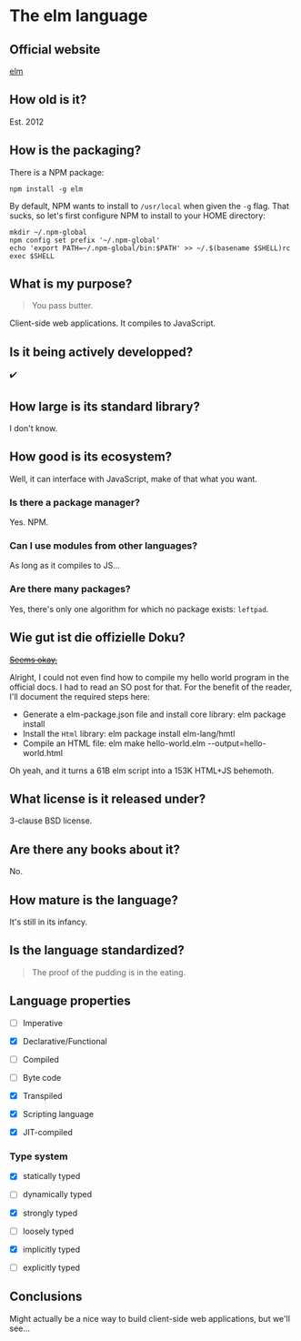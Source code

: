 #  The elm language

## Official website

[elm](http://elm-lang.org/)

## How old is it?

Est. 2012

## How is the packaging?

There is a NPM package:

    npm install -g elm

By default, NPM wants to install to `/usr/local` when given the `-g` flag.
That sucks, so let's first configure NPM to install to your HOME directory:

    mkdir ~/.npm-global
    npm config set prefix '~/.npm-global'
    echo 'export PATH=~/.npm-global/bin:$PATH' >> ~/.$(basename $SHELL)rc
    exec $SHELL

## What is my purpose?

> You pass butter.

Client-side web applications. It compiles to JavaScript.

## Is it being actively developped?

:heavy_check_mark:

## How large is its standard library?

I don't know.

## How good is its ecosystem?

Well, it can interface with JavaScript, make of that what you want.

### Is there a package manager?

Yes. NPM.

### Can I use modules from other languages?

As long as it compiles to JS...

### Are there many packages?

Yes, there's only one algorithm for which no package exists: `leftpad`.

## Wie gut ist die offizielle Doku?

~~[Seems okay.](http://elm-lang.org/docs)~~

Alright, I could not even find how to compile my hello world program in the official docs. I had to read an SO post for that. For the benefit of the reader, I'll document the required steps here:

 - Generate a elm-package.json file and install core library:
    elm package install
 - Install the `Html` library:
    elm package install elm-lang/hmtl
 - Compile an HTML file:
    elm make hello-world.elm --output=hello-world.html

Oh yeah, and it turns a 61B elm script into a 153K HTML+JS behemoth.

## What license is it released under?

3-clause BSD license.

## Are there any books about it?

No.

## How mature is the language?

It's still in its infancy.

## Is the language standardized?

> The proof of the pudding is in the eating.

## Language properties

  - [ ] Imperative
  - [x] Declarative/Functional
  
  - [ ] Compiled
  - [ ] Byte code
  - [x] Transpiled
  - [x] Scripting language
  - [x] JIT-compiled

### Type system

  - [x] statically typed
  - [ ] dynamically typed
  
  - [x] strongly typed
  - [ ] loosely typed
  
  - [x] implicitly typed
  - [ ] explicitly typed

## Conclusions

Might actually be a nice way to build client-side web applications, but we'll see...